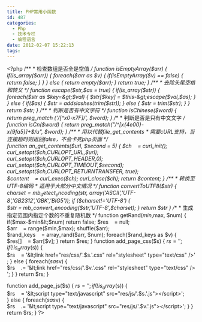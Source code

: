 ```yaml
---
title: PHP常用小函数
id: 487
categories:
  - Php
  - 技术专栏
  - 编程语言
date: 2012-02-07 15:22:13
tags:
---
```


&lt;?php
/**
* 检查数组是否全是空值
*/
function isEmptyArray($arr) {
if(is_array($arr)) {
foreach($arr as $v) {
if(isEmptyArray($v) == false) {
return false;
}
}
} else {
return empty($arr);
}
return true;
}
/**
* 去除头尾空格和转义
*/
function escape($str,$as = true) {
if(is_array($str)) {
foreach($str as $key=&gt;$val) {
$str[$key] = $this-&gt;escape($val,$as);
}
} else {
if($as) {
$str = addslashes(trim($str));
} else {
$str = trim($str);
}
}
return $str;
}
/**
* 判断是否有中文字符
*/
function isChinese($word) {
return preg_match ('/[^x0-x7F]/', $word);
}
/**
* 判断是否是只有中文文字
*/
function isCn($word) {
return preg_match("/^[x{4e00}-x{9fa5}]+$/u", $word);
}
/**
* 用以代替file_get_contents
* 需要cURL支持，当连接超时则返回false，不会卡死php页面
*/
function an_get_contents($url, $second = 5) {
$ch    = curl_init();
curl_setopt($ch,CURLOPT_URL,$url);
curl_setopt($ch,CURLOPT_HEADER,0);
curl_setopt($ch,CURLOPT_TIMEOUT,$second);
curl_setopt($ch,CURLOPT_RETURNTRANSFER, true);
$content    = curl_exec($ch);
curl_close($ch);
return $content;
}
/**
* 转换至UTF-8编码
* 适用于大部分中文情况
*/
function convertToUTF8($str) {
$charset = mb_detect_encoding($str, array('ASCII','UTF-8','GB2312','GBK','BIG5'));
if ($charset!='UTF-8') {
$str = mb_convert_encoding($str,'UTF-8',$charset);
}
return $str
}
/**
* 生成指定范围内指定个数的不重复随机数
*/
function getRand($min, $max, $num) {
if($max-$min&lt;$num) return false;
$res    = null;
$arr    = range($min,$max);
shuffle($arr);
$rand_keys    = array_rand($arr, $num);
foreach($rand_keys as $v) {
$res[]    = $arr[$v];
}
return $res;
}
function add_page_css($s) {
$rs    = '';
if(!is_array($s)) {
$rs    = '&lt;link href="res/css/'.$s.'.css" rel="stylesheet" type="text/css" /&gt;';
} else {
foreach($s as $v) {
$rs    .= '&lt;link href="res/css/'.$v.'.css" rel="stylesheet" type="text/css" /&gt;';
}
}
return $rs;
}

function add_page_js($s) {
$rs    = '';
if(!is_array($s)) {
$rs    = '&lt;script type="text/javascript" src="res/js/'.$s.'.js"&gt;&lt;/script&gt;';
} else {
foreach($s as $v) {
$rs    .= '&lt;script type="text/javascript" src="res/js/'.$v.'.js"&gt;&lt;/script&gt;';
}
}
return $rs;
}
?&gt;
